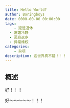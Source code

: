 ```yaml
---
title: Hello World?
author: Boringboys
date: 0000-00-00 00:00:00
tags:
	- 延迟退休
  - 离婚冷静
  - 恶意返乡
  - 异常维权
categories:
	- 杂项
description: 这世界真不错！！！
---
```


## 概述
好！！！
<!--more-->

好～～～～～！！！
